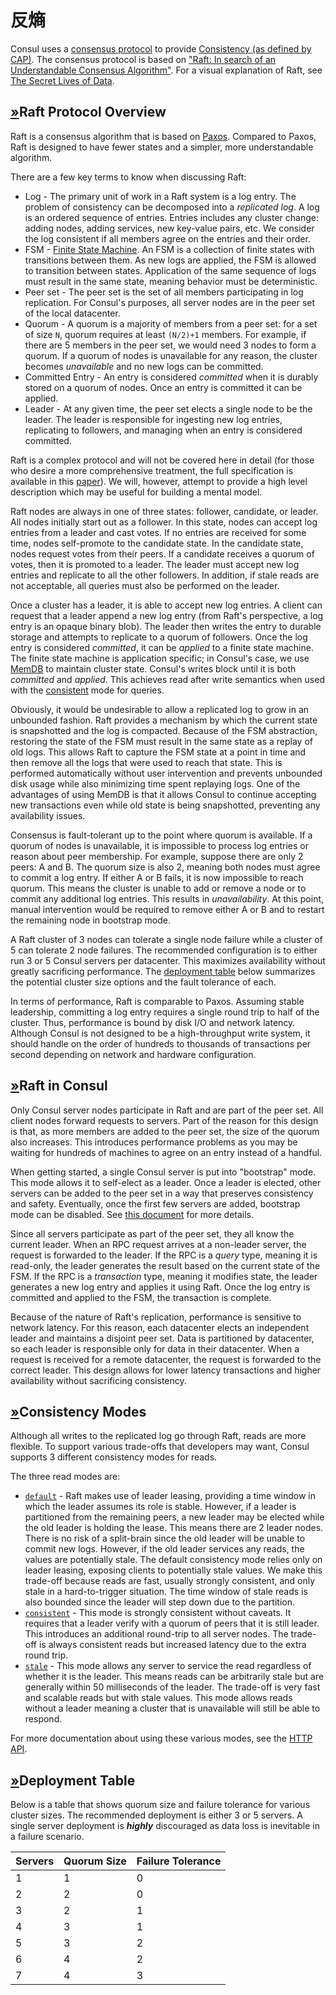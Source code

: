# 反熵

Consul uses a [consensus protocol](https://en.wikipedia.org/wiki/Consensus_%28computer_science%29) to provide [Consistency \(as defined by CAP\)](https://en.wikipedia.org/wiki/CAP_theorem). The consensus protocol is based on ["Raft: In search of an Understandable Consensus Algorithm"](https://raft.github.io/raft.pdf). For a visual explanation of Raft, see [The Secret Lives of Data](http://thesecretlivesofdata.com/raft).

## [»](consul-by-hashicorp.md#raft-protocol-overview)Raft Protocol Overview

Raft is a consensus algorithm that is based on [Paxos](https://en.wikipedia.org/wiki/Paxos_%28computer_science%29). Compared to Paxos, Raft is designed to have fewer states and a simpler, more understandable algorithm.

There are a few key terms to know when discussing Raft:

* Log - The primary unit of work in a Raft system is a log entry. The problem of consistency can be decomposed into a _replicated log_. A log is an ordered sequence of entries. Entries includes any cluster change: adding nodes, adding services, new key-value pairs, etc. We consider the log consistent if all members agree on the entries and their order.
* FSM - [Finite State Machine](https://en.wikipedia.org/wiki/Finite-state_machine). An FSM is a collection of finite states with transitions between them. As new logs are applied, the FSM is allowed to transition between states. Application of the same sequence of logs must result in the same state, meaning behavior must be deterministic.
* Peer set - The peer set is the set of all members participating in log replication. For Consul's purposes, all server nodes are in the peer set of the local datacenter.
* Quorum - A quorum is a majority of members from a peer set: for a set of size `N`, quorum requires at least `(N/2)+1` members. For example, if there are 5 members in the peer set, we would need 3 nodes to form a quorum. If a quorum of nodes is unavailable for any reason, the cluster becomes _unavailable_ and no new logs can be committed.
* Committed Entry - An entry is considered _committed_ when it is durably stored on a quorum of nodes. Once an entry is committed it can be applied.
* Leader - At any given time, the peer set elects a single node to be the leader. The leader is responsible for ingesting new log entries, replicating to followers, and managing when an entry is considered committed.

Raft is a complex protocol and will not be covered here in detail \(for those who desire a more comprehensive treatment, the full specification is available in this [paper](https://raft.github.io/raft.pdf)\). We will, however, attempt to provide a high level description which may be useful for building a mental model.

Raft nodes are always in one of three states: follower, candidate, or leader. All nodes initially start out as a follower. In this state, nodes can accept log entries from a leader and cast votes. If no entries are received for some time, nodes self-promote to the candidate state. In the candidate state, nodes request votes from their peers. If a candidate receives a quorum of votes, then it is promoted to a leader. The leader must accept new log entries and replicate to all the other followers. In addition, if stale reads are not acceptable, all queries must also be performed on the leader.

Once a cluster has a leader, it is able to accept new log entries. A client can request that a leader append a new log entry \(from Raft's perspective, a log entry is an opaque binary blob\). The leader then writes the entry to durable storage and attempts to replicate to a quorum of followers. Once the log entry is considered _committed_, it can be _applied_ to a finite state machine. The finite state machine is application specific; in Consul's case, we use [MemDB](https://github.com/hashicorp/go-memdb) to maintain cluster state. Consul's writes block until it is both _committed_ and _applied_. This achieves read after write semantics when used with the [consistent](https://www.consul.io/api/features/consistency#consistent) mode for queries.

Obviously, it would be undesirable to allow a replicated log to grow in an unbounded fashion. Raft provides a mechanism by which the current state is snapshotted and the log is compacted. Because of the FSM abstraction, restoring the state of the FSM must result in the same state as a replay of old logs. This allows Raft to capture the FSM state at a point in time and then remove all the logs that were used to reach that state. This is performed automatically without user intervention and prevents unbounded disk usage while also minimizing time spent replaying logs. One of the advantages of using MemDB is that it allows Consul to continue accepting new transactions even while old state is being snapshotted, preventing any availability issues.

Consensus is fault-tolerant up to the point where quorum is available. If a quorum of nodes is unavailable, it is impossible to process log entries or reason about peer membership. For example, suppose there are only 2 peers: A and B. The quorum size is also 2, meaning both nodes must agree to commit a log entry. If either A or B fails, it is now impossible to reach quorum. This means the cluster is unable to add or remove a node or to commit any additional log entries. This results in _unavailability_. At this point, manual intervention would be required to remove either A or B and to restart the remaining node in bootstrap mode.

A Raft cluster of 3 nodes can tolerate a single node failure while a cluster of 5 can tolerate 2 node failures. The recommended configuration is to either run 3 or 5 Consul servers per datacenter. This maximizes availability without greatly sacrificing performance. The [deployment table](consul-by-hashicorp.md#deployment_table) below summarizes the potential cluster size options and the fault tolerance of each.

In terms of performance, Raft is comparable to Paxos. Assuming stable leadership, committing a log entry requires a single round trip to half of the cluster. Thus, performance is bound by disk I/O and network latency. Although Consul is not designed to be a high-throughput write system, it should handle on the order of hundreds to thousands of transactions per second depending on network and hardware configuration.

## [»](consul-by-hashicorp.md#raft-in-consul)Raft in Consul

Only Consul server nodes participate in Raft and are part of the peer set. All client nodes forward requests to servers. Part of the reason for this design is that, as more members are added to the peer set, the size of the quorum also increases. This introduces performance problems as you may be waiting for hundreds of machines to agree on an entry instead of a handful.

When getting started, a single Consul server is put into "bootstrap" mode. This mode allows it to self-elect as a leader. Once a leader is elected, other servers can be added to the peer set in a way that preserves consistency and safety. Eventually, once the first few servers are added, bootstrap mode can be disabled. See [this document](https://www.consul.io/docs/install/bootstrapping) for more details.

Since all servers participate as part of the peer set, they all know the current leader. When an RPC request arrives at a non-leader server, the request is forwarded to the leader. If the RPC is a _query_ type, meaning it is read-only, the leader generates the result based on the current state of the FSM. If the RPC is a _transaction_ type, meaning it modifies state, the leader generates a new log entry and applies it using Raft. Once the log entry is committed and applied to the FSM, the transaction is complete.

Because of the nature of Raft's replication, performance is sensitive to network latency. For this reason, each datacenter elects an independent leader and maintains a disjoint peer set. Data is partitioned by datacenter, so each leader is responsible only for data in their datacenter. When a request is received for a remote datacenter, the request is forwarded to the correct leader. This design allows for lower latency transactions and higher availability without sacrificing consistency.

## [»](consul-by-hashicorp.md#consistency-modes)Consistency Modes

Although all writes to the replicated log go through Raft, reads are more flexible. To support various trade-offs that developers may want, Consul supports 3 different consistency modes for reads.

The three read modes are:

* [`default`](consul-by-hashicorp.md#default) - Raft makes use of leader leasing, providing a time window in which the leader assumes its role is stable. However, if a leader is partitioned from the remaining peers, a new leader may be elected while the old leader is holding the lease. This means there are 2 leader nodes. There is no risk of a split-brain since the old leader will be unable to commit new logs. However, if the old leader services any reads, the values are potentially stale. The default consistency mode relies only on leader leasing, exposing clients to potentially stale values. We make this trade-off because reads are fast, usually strongly consistent, and only stale in a hard-to-trigger situation. The time window of stale reads is also bounded since the leader will step down due to the partition.
* [`consistent`](consul-by-hashicorp.md#consistent) - This mode is strongly consistent without caveats. It requires that a leader verify with a quorum of peers that it is still leader. This introduces an additional round-trip to all server nodes. The trade-off is always consistent reads but increased latency due to the extra round trip.
* [`stale`](consul-by-hashicorp.md#stale) - This mode allows any server to service the read regardless of whether it is the leader. This means reads can be arbitrarily stale but are generally within 50 milliseconds of the leader. The trade-off is very fast and scalable reads but with stale values. This mode allows reads without a leader meaning a cluster that is unavailable will still be able to respond.

For more documentation about using these various modes, see the [HTTP API](https://www.consul.io/api/features/consistency).

## [»](consul-by-hashicorp.md#deployment_table)Deployment Table

Below is a table that shows quorum size and failure tolerance for various cluster sizes. The recommended deployment is either 3 or 5 servers. A single server deployment is _**highly**_ discouraged as data loss is inevitable in a failure scenario.

| Servers | Quorum Size | Failure Tolerance |
| :--- | :--- | :--- |
| 1 | 1 | 0 |
| 2 | 2 | 0 |
| 3 | 2 | 1 |
| 4 | 3 | 1 |
| 5 | 3 | 2 |
| 6 | 4 | 2 |
| 7 | 4 | 3 |

